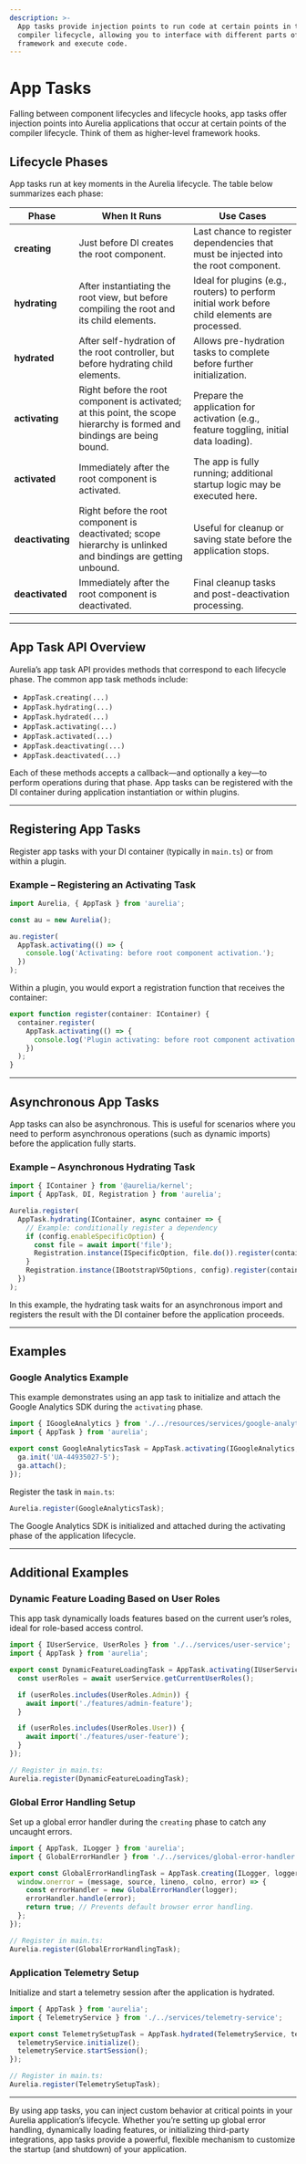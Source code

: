```yaml
---
description: >-
  App tasks provide injection points to run code at certain points in the
  compiler lifecycle, allowing you to interface with different parts of the
  framework and execute code.
---
```


# App Tasks

Falling between component lifecycles and lifecycle hooks, app tasks offer injection points into Aurelia applications that occur at certain points of the compiler lifecycle. Think of them as higher-level framework hooks.

## Lifecycle Phases

App tasks run at key moments in the Aurelia lifecycle. The table below summarizes each phase:

| **Phase**      | **When It Runs**                                                                                                                                               | **Use Cases**                                                                                         |
|----------------|----------------------------------------------------------------------------------------------------------------------------------------------------------------|-------------------------------------------------------------------------------------------------------|
| **creating**   | Just before DI creates the root component.                                                                                                                   | Last chance to register dependencies that must be injected into the root component.                   |
| **hydrating**  | After instantiating the root view, but before compiling the root and its child elements.                                                                       | Ideal for plugins (e.g., routers) to perform initial work before child elements are processed.       |
| **hydrated**   | After self-hydration of the root controller, but before hydrating child elements.                                                                               | Allows pre-hydration tasks to complete before further initialization.                                |
| **activating** | Right before the root component is activated; at this point, the scope hierarchy is formed and bindings are being bound.                                          | Prepare the application for activation (e.g., feature toggling, initial data loading).              |
| **activated**  | Immediately after the root component is activated.                                                                                                           | The app is fully running; additional startup logic may be executed here.                             |
| **deactivating**| Right before the root component is deactivated; scope hierarchy is unlinked and bindings are getting unbound.                                                   | Useful for cleanup or saving state before the application stops.                                    |
| **deactivated**| Immediately after the root component is deactivated.                                                                                                         | Final cleanup tasks and post-deactivation processing.                                               |

---

## App Task API Overview

Aurelia’s app task API provides methods that correspond to each lifecycle phase. The common app task methods include:

- `AppTask.creating(...)`
- `AppTask.hydrating(...)`
- `AppTask.hydrated(...)`
- `AppTask.activating(...)`
- `AppTask.activated(...)`
- `AppTask.deactivating(...)`
- `AppTask.deactivated(...)`

Each of these methods accepts a callback—and optionally a key—to perform operations during that phase. App tasks can be registered with the DI container during application instantiation or within plugins.

---

## Registering App Tasks

Register app tasks with your DI container (typically in `main.ts`) or from within a plugin.

### Example – Registering an Activating Task

```typescript
import Aurelia, { AppTask } from 'aurelia';

const au = new Aurelia();

au.register(
  AppTask.activating(() => {
    console.log('Activating: before root component activation.');
  })
);
```

Within a plugin, you would export a registration function that receives the container:

```typescript
export function register(container: IContainer) {
  container.register(
    AppTask.activating(() => {
      console.log('Plugin activating: before root component activation.');
    })
  );
}
```

---

## Asynchronous App Tasks

App tasks can also be asynchronous. This is useful for scenarios where you need to perform asynchronous operations (such as dynamic imports) before the application fully starts.

### Example – Asynchronous Hydrating Task

```typescript
import { IContainer } from '@aurelia/kernel';
import { AppTask, DI, Registration } from 'aurelia';

Aurelia.register(
  AppTask.hydrating(IContainer, async container => {
    // Example: conditionally register a dependency
    if (config.enableSpecificOption) {
      const file = await import('file');
      Registration.instance(ISpecificOption, file.do()).register(container);
    }
    Registration.instance(IBootstrapV5Options, config).register(container);
  })
);
```

In this example, the hydrating task waits for an asynchronous import and registers the result with the DI container before the application proceeds.

---

## Examples

### Google Analytics Example

This example demonstrates using an app task to initialize and attach the Google Analytics SDK during the `activating` phase.

```typescript
import { IGoogleAnalytics } from './../resources/services/google-analytics';
import { AppTask } from 'aurelia';

export const GoogleAnalyticsTask = AppTask.activating(IGoogleAnalytics, (ga) => {
  ga.init('UA-44935027-5');
  ga.attach();
});
```

Register the task in `main.ts`:

```typescript
Aurelia.register(GoogleAnalyticsTask);
```

The Google Analytics SDK is initialized and attached during the activating phase of the application lifecycle.

---

## Additional Examples

### Dynamic Feature Loading Based on User Roles

This app task dynamically loads features based on the current user’s roles, ideal for role-based access control.

```typescript
import { IUserService, UserRoles } from './../services/user-service';
import { AppTask } from 'aurelia';

export const DynamicFeatureLoadingTask = AppTask.activating(IUserService, async (userService) => {
  const userRoles = await userService.getCurrentUserRoles();

  if (userRoles.includes(UserRoles.Admin)) {
    await import('./features/admin-feature');
  }

  if (userRoles.includes(UserRoles.User)) {
    await import('./features/user-feature');
  }
});

// Register in main.ts:
Aurelia.register(DynamicFeatureLoadingTask);
```

### Global Error Handling Setup

Set up a global error handler during the `creating` phase to catch any uncaught errors.

```typescript
import { AppTask, ILogger } from 'aurelia';
import { GlobalErrorHandler } from './../services/global-error-handler';

export const GlobalErrorHandlingTask = AppTask.creating(ILogger, logger => {
  window.onerror = (message, source, lineno, colno, error) => {
    const errorHandler = new GlobalErrorHandler(logger);
    errorHandler.handle(error);
    return true; // Prevents default browser error handling.
  };
});

// Register in main.ts:
Aurelia.register(GlobalErrorHandlingTask);
```

### Application Telemetry Setup

Initialize and start a telemetry session after the application is hydrated.

```typescript
import { AppTask } from 'aurelia';
import { TelemetryService } from './../services/telemetry-service';

export const TelemetrySetupTask = AppTask.hydrated(TelemetryService, telemetryService => {
  telemetryService.initialize();
  telemetryService.startSession();
});

// Register in main.ts:
Aurelia.register(TelemetrySetupTask);
```

---

By using app tasks, you can inject custom behavior at critical points in your Aurelia application’s lifecycle. Whether you’re setting up global error handling, dynamically loading features, or initializing third-party integrations, app tasks provide a powerful, flexible mechanism to customize the startup (and shutdown) of your application.
